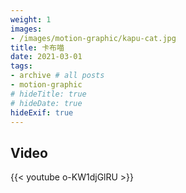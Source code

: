 ```yaml
---
weight: 1
images:
- /images/motion-graphic/kapu-cat.jpg
title: 卡布喵
date: 2021-03-01
tags:
- archive # all posts
- motion-graphic
# hideTitle: true
# hideDate: true
hideExif: true
---
```


## Video

{{< youtube o-KW1djGlRU >}}
